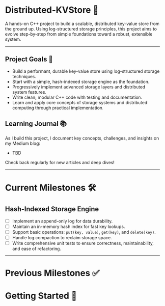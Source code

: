 # Distributed-KVStore 🚀

A hands-on C++ project to build a scalable, distributed key-value store from the ground up. Using log-structured storage principles, this project aims to evolve step-by-step from simple foundations toward a robust, extensible system.

---

## Project Goals 🎯

- Build a performant, durable key-value store using log-structured storage techniques.  
- Start with a simple, hash-indexed storage engine as the foundation.  
- Progressively implement advanced storage layers and distributed system features.  
- Write clean, modular C++ code with testing and documentation.  
- Learn and apply core concepts of storage systems and distributed computing through practical implementation.

## Learning Journal 📚

As I build this project, I document key concepts, challenges, and insights on my Medium blog:

- TBD

Check back regularly for new articles and deep dives!

---

# Current Milestones 🛠️ 
## Hash-Indexed Storage Engine

- [ ] Implement an append-only log for data durability.  
- [ ] Maintain an in-memory hash index for fast key lookups.  
- [ ] Support basic operations: `put(key, value)`, `get(key)`, and `delete(key)`.  
- [ ] Handle log compaction to reclaim storage space.  
- [ ] Write comprehensive unit tests to ensure correctness, maintainability, and ease of refactoring.

---

# Previous Milestones ✅

# Getting Started 🚀

<!-- Add completed milestones here -->
